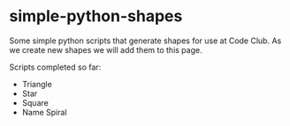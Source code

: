 # simple-python-shapes
Some simple python scripts that generate shapes for use at Code Club. As we create new shapes we will add them to this page.

Scripts completed so far:

* Triangle
* Star
* Square
* Name Spiral
